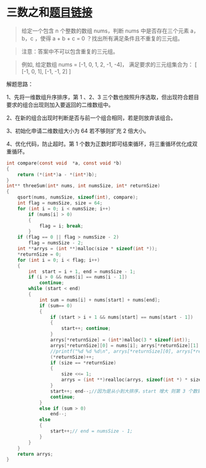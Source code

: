 ﻿# 三数之和[题目链接](https://leetcode-cn.com/problems/3sum/)

> 给定一个包含 n 个整数的数组 nums，判断 nums 中是否存在三个元素 a，b，c ，使得 a + b + c = 0 ？找出所有满足条件且不重复的三元组。

>注意：答案中不可以包含重复的三元组。

>例如, 给定数组 nums = [-1, 0, 1, 2, -1, -4]，
>满足要求的三元组集合为：
>[
>  [-1, 0, 1],
>  [-1, -1, 2]
>]

解题思路：

1、先将一维数组升序排序，第 1 、2、3 三个数也按照升序选取，但出现符合题目要求的组合出现则加入要返回的二维数组中。

2、在新的组合出现时判断是否与前一个组合相同，若是则放弃该组合。

3、初始化申请二维数组大小为 64 若不够则扩充 2 倍大小。

4、优化代码，防止超时。第 1 个数为正数时即可结束循环，将三重循环优化成双重循环。
```c
int compare(const void  *a, const void *b)
{
	return (*(int*)a - *(int*)b);
}
int** threeSum(int* nums, int numsSize, int* returnSize)
{
	qsort(nums, numsSize, sizeof(int), compare);
	int flag = numsSize, size = 64;
	for (int i = 0; i < numsSize; i++)
		if (nums[i] > 0)
		{
			flag = i; break;
		}
	if (flag == 0 || flag > numsSize - 2)
		flag = numsSize - 2;
	int **arrys = (int **)malloc(size * sizeof(int *));
	*returnSize = 0;
	for (int i = 0; i < flag; i++)
	{
		int  start = i + 1, end = numsSize - 1;
		if (i > 0 && nums[i] == nums[i - 1])
			continue;
		while (start < end)
		{
			int sum = nums[i] + nums[start] + nums[end];
			if (sum== 0)
			{
				if (start > i + 1 && nums[start] == nums[start - 1])
				{
					start++; continue;
				}
				arrys[*returnSize] = (int*)malloc(3 * sizeof(int));
				arrys[*returnSize][0] = nums[i]; arrys[*returnSize][1] = nums[start]; arrys[*returnSize][2] = nums[end];
				//printf("%d %d %d\n", arrys[*returnSize][0], arrys[*returnSize][1], arrys[*returnSize][2]);
				(*returnSize)++;
				if (size == *returnSize)
				{
					size <<= 1;
					arrys = (int **)realloc(arrys, sizeof(int *) * size);
				}
				start++; end--;//因为是从小到大排序，start 增大 则第 3 个数需要减小
				continue;
			}
			else if (sum > 0)
				end--;
			else
			{
				start++;// end = numsSize - 1;
			}
		}
	}
	return arrys;
}
```

